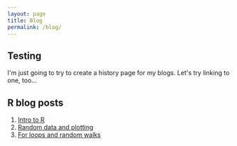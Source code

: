 ```yaml
---
layout: page
title: Blog
permalink: /blog/
---
```


## Testing
I'm just going to try to create a history page for my blogs. Let's try linking to one, too...

## R blog posts
1. [Intro to R](https://mgsosna.github.io/R-1-Intro/)
2. [Random data and plotting](https://mgsosna.github.io/R-2-Plotting/)
3. [For loops and random walks](https://mgsosna.github.io/R-3-For-loops)
